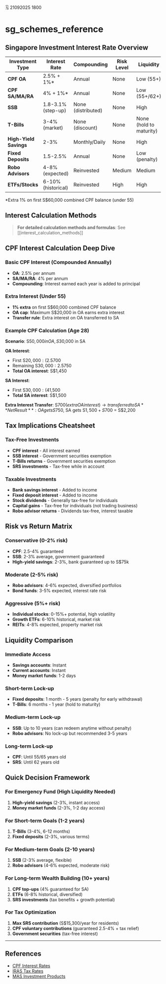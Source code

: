 🗓️ 21092025 1800

# sg_schemes_reference

## Singapore Investment Interest Rate Overview

| Investment Type        | Interest Rate      | Compounding        | Risk Level | Liquidity               | Tax Treatment |
|------------------------|--------------------|--------------------|------------|-------------------------|---------------|
| **CPF OA**             | 2.5% + 1%*         | Annual             | None       | Low (55+)               | Tax-free      |
| **CPF SA/MA/RA**       | 4% + 1%*           | Annual             | None       | Low (55+/62+)           | Tax-free      |
| **SSB**                | 1.8-3.1% (step-up) | None (distributed) | None       | High                    | Tax-free      |
| **T-Bills**            | 3-4% (market)      | None (discount)    | None       | None (hold to maturity) | Tax-free      |
| **High-Yield Savings** | 2-3%               | Monthly/Daily      | None       | High                    | Taxable       |
| **Fixed Deposits**     | 1.5-2.5%           | Annual             | None       | Low (penalty)           | Taxable       |
| **Robo Advisors**      | 4-8% (expected)    | Reinvested         | Medium     | Medium                  | Taxable       |
| **ETFs/Stocks**        | 6-10% (historical) | Reinvested         | High       | High                    | Taxable       |

*Extra 1% on first S$60,000 combined CPF balance (under 55)

## Interest Calculation Methods
> **For detailed calculation methods and formulas**: See [[interest_calculation_methods]]

## CPF Interest Calculation Deep Dive

### Basic CPF Interest (Compounded Annually)
- **OA**: 2.5% per annum
- **SA/MA/RA**: 4% per annum
- **Compounding**: Interest earned each year is added to principal

### Extra Interest (Under 55)
- **1% extra** on first S$60,000 combined CPF balance
- **OA cap**: Maximum S$20,000 in OA earns extra interest
- **Transfer rule**: Extra interest on OA transferred to SA

### Example CPF Calculation (Age 28)
**Scenario**: S$50,000 in OA, S$30,000 in SA

**OA Interest**:
- First S$20,000: (2.5% + 1%) = 3.5% = S$700
- Remaining S$30,000: 2.5% = S$750
- **Total OA interest**: S$1,450

**SA Interest**:
- First S$30,000: (4% + 1%) = 5% = S$1,500
- **Total SA interest**: S$1,500

**Extra Interest Transfer**: S$700 (extra OA interest) → transferred to SA
**Net Result**: OA gets S$750, SA gets S$1,500 + S$700 = S$2,200

## Tax Implications Cheatsheet

### Tax-Free Investments
- **CPF interest** - All interest earned
- **SSB interest** - Government securities exemption
- **T-Bills returns** - Government securities exemption
- **SRS investments** - Tax-free while in account

### Taxable Investments
- **Bank savings interest** - Added to income
- **Fixed deposit interest** - Added to income
- **Stock dividends** - Generally tax-free for individuals
- **Capital gains** - Tax-free for individuals (not trading business)
- **Robo advisor returns** - Dividends tax-free, interest taxable

## Risk vs Return Matrix

### Conservative (0-2% risk)
- **CPF**: 2.5-4% guaranteed
- **SSB**: 2-3% average, government guaranteed
- **High-yield savings**: 2-3%, bank guaranteed up to S$75k

### Moderate (2-5% risk)
- **Robo advisors**: 4-6% expected, diversified portfolios
- **Bond funds**: 3-5% expected, interest rate risk

### Aggressive (5%+ risk)
- **Individual stocks**: 0-15%+ potential, high volatility
- **Growth ETFs**: 6-10% historical, market risk
- **REITs**: 4-8% expected, property market risk

## Liquidity Comparison

### Immediate Access
- **Savings accounts**: Instant
- **Current accounts**: Instant
- **Money market funds**: 1-2 days

### Short-term Lock-up
- **Fixed deposits**: 1 month - 5 years (penalty for early withdrawal)
- **T-Bills**: 6 months - 1 year (hold to maturity)

### Medium-term Lock-up
- **SSB**: Up to 10 years (can redeem anytime without penalty)
- **Robo advisors**: No lock-up but recommended 3-5 years

### Long-term Lock-up
- **CPF**: Until 55/65 years old
- **SRS**: Until 62 years old

## Quick Decision Framework

### For Emergency Fund (High Liquidity Needed)
1. **High-yield savings** (2-3%, instant access)
2. **Money market funds** (2-3%, 1-2 day access)

### For Short-term Goals (1-2 years)
1. **T-Bills** (3-4%, 6-12 months)
2. **Fixed deposits** (2-3%, various terms)

### For Medium-term Goals (2-10 years)
1. **SSB** (2-3% average, flexible)
2. **Robo advisors** (4-6% expected, moderate risk)

### For Long-term Wealth Building (10+ years)
1. **CPF top-ups** (4% guaranteed for SA)
2. **ETFs** (6-8% historical, diversified)
3. **SRS investments** (tax benefits + growth potential)

### For Tax Optimization
1. **Max SRS contribution** (S$15,300/year for residents)
2. **CPF voluntary contributions** (guaranteed 2.5-4% + tax relief)
3. **Government securities** (tax-free interest)

---
## References
- [CPF Interest Rates](https://www.cpf.gov.sg/member/infohub/educational-resources/cpf-interest-rates)
- [IRAS Tax Rates](https://www.iras.gov.sg/taxes/individual-income-tax/basics-of-individual-income-tax/tax-rates)
- [MAS Investment Products](https://www.mas.gov.sg/investor-education)
